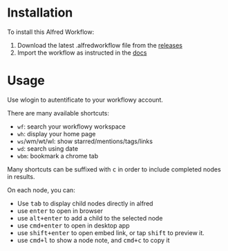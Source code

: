 # Installation 
To install this Alfred Workflow:
1) Download the latest .alfredworkflow file from the [releases](https://github.com/pomdtr/alfred-workflowy/releases)
1) Import the workflow as instructed in the [docs](https://www.alfredapp.com/blog/tips-and-tricks/tutorial-importing-and-setting-up-alfred-workflows/)

# Usage

Use wlogin to autentificate to your workflowy account.

There are many available shortcuts:
- `wf`: search your workflowy workspace
- `wh`: display your home page
- `ws`/wm/wt/wl: show starred/mentions/tags/links
- `wd`: search using date
- `wbm`: bookmark a chrome tab

Many shortcuts can be suffixed with <kbd>c</kbd> in order to include completed nodes in results.

On each node, you can:
- Use <kbd>tab</kbd> to display child nodes directly in alfred
- use <kbd>enter</kbd> to open in browser
- use <kbd>alt+enter</kbd> to add a child to the selected node
- use <kbd>cmd+enter</kbd> to open in desktop app
- use <kbd>shift+enter</kbd> to open embed link, or tap <kbd>shift</kbd> to preview it.
- use <kbd>cmd+l</kbd> to show a node note, and <kbd>cmd+c</kbd> to copy it
